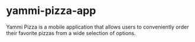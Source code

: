 # yammi-pizza-app
Yammi Pizza is a mobile application that allows users to conveniently order their favorite pizzas from a wide selection of options. 
